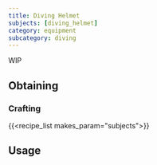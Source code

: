 ```yaml
---
title: Diving Helmet
subjects: [diving_helmet]
category: equipment
subcategory: diving
---
```


WIP

Obtaining
---------

### Crafting
{{<recipe_list makes_param="subjects">}}

Usage
-----
